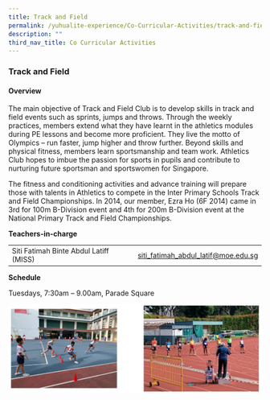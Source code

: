 ```yaml
---
title: Track and Field
permalink: /yuhualite-experience/Co-Curricular-Activities/track-and-field/
description: ""
third_nav_title: Co Curricular Activities
---
```

### Track and Field

#### Overview

The main objective of Track and Field Club is to develop skills in track and field events such as sprints, jumps and throws. Through the weekly practices, members extend what they have learnt in the athletics modules during PE lessons and become more proficient. They live the motto of Olympics – run faster, jump higher and throw further. Beyond skills and physical fitness, members learn sportsmanship and team work. Athletics Club hopes to imbue the passion for sports in pupils and contribute to nurturing future sportsman and sportswomen for Singapore.

The fitness and conditioning activities and advance training will prepare those with talents in Athletics to compete in the Inter Primary Schools Track and Field Championships. In 2014, our member, Ezra Ho (6F 2014) came in 3rd for 100m B-Division event and 4th for 200m B-Division event at the National Primary Track and Field Championships.

**Teachers-in-charge**

|  |  |
|---|---|
| Siti Fatimah Binte Abdul Latiff (MISS) | siti_fatimah_abdul_latif@moe.edu.sg |

**Schedule**

Tuesdays, 7:30am – 9.00am, Parade Square

![](/images/cca14.png)